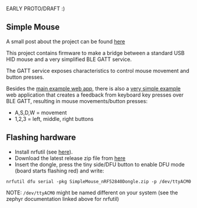 EARLY PROTO/DRAFT :)

## Simple Mouse

A small post about the project can be found [here](https://dev.to/denladeside/zephyr-web-bluetooth-and-accessibility-4ddm)

This project contains firmware to make a bridge between a standard USB HID mouse and
a very simplified BLE GATT service.

The GATT service exposes characteristics to control mouse movement and button presses.

Besides the [main example web app](https://larsgk.github.io/bt-usb-hid/index.html), there is also a [very simple example](https://larsgk.github.io/bt-usb-hid/testkb.html) web application that creates a feedback from keyboard key presses over BLE GATT, resulting in mouse movements/button presses:

* A,S,D,W = movement
* 1,2,3 = left, middle, right buttons


## Flashing hardware

* Install nrfutil (see [here](https://docs.zephyrproject.org/latest/boards/arm/nrf52840dongle_nrf52840/doc/index.html)).
* Download the latest release zip file from [here](https://github.com/larsgk/bt-usb-hid/releases)
* Insert the dongle, press the tiny side/DFU button to enable DFU mode (board starts flashing red) and write:

```
nrfutil dfu serial -pkg SimpleMouse_nRF52840Dongle.zip -p /dev/ttyACM0
```

NOTE: `/dev/ttyACM0` might be named different on your system (see the zephyr documentation linked above for nrfutil)